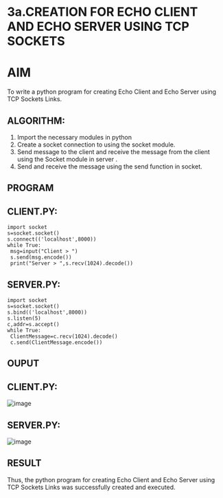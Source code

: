 # 3a.CREATION FOR ECHO CLIENT AND ECHO SERVER USING TCP SOCKETS
# AIM
To write a python program for creating Echo Client and Echo Server using TCP
Sockets Links.
## ALGORITHM:
1. Import the necessary modules in python
2. Create a socket connection to using the socket module.
3. Send message to the client and receive the message from the client using the Socket module in
 server .
4. Send and receive the message using the send function in socket.
## PROGRAM
## CLIENT.PY:
~~~
import socket
s=socket.socket()
s.connect(('localhost',8000))
while True:
 msg=input("Client > ")
 s.send(msg.encode())
 print("Server > ",s.recv(1024).decode())
~~~
## SERVER.PY:
~~~
import socket
s=socket.socket()
s.bind(('localhost',8000))
s.listen(5)
c,addr=s.accept()
while True:
 ClientMessage=c.recv(1024).decode()
 c.send(ClientMessage.encode())
~~~
## OUPUT
## CLIENT.PY:
![image](https://github.com/user-attachments/assets/a367e2c9-c34d-437f-913a-46d4bbb12092)

## SERVER.PY:
![image](https://github.com/user-attachments/assets/42da55ed-bd49-4f7b-a491-0c23861d18c9)

## RESULT
Thus, the python program for creating Echo Client and Echo Server using TCP Sockets Links 
was successfully created and executed.
